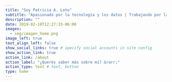 ```yaml
---
title: "Soy Patricia A. Loto"
subtitle: "Apasionada por la tecnología y los datos | Trabajando por la accesibilidad y la diversidad."
description: ""
date: 2019-02-18T12:27:33-06:00
images:
  - img/imagen_home.png
image_left: true
text_align_left: false
show_social_links: true # specify social accounts in site config
show_action_link: true
action_link: /about
action_label: "¿Querés saber más sobre mí? &rarr;"
action_type: text # text, button
type: home
---
```


